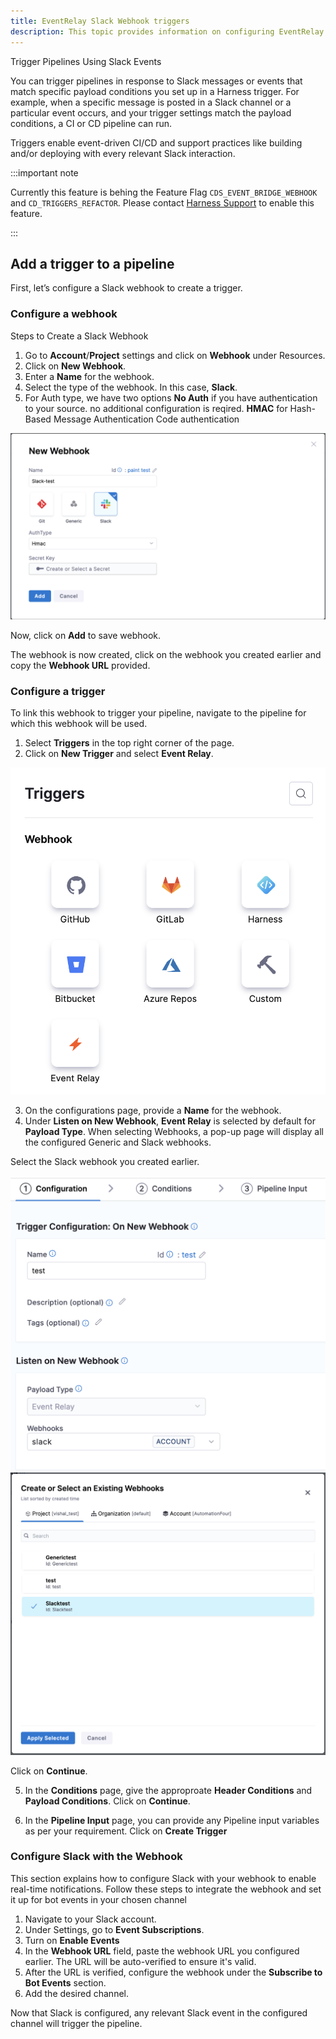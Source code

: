 ```yaml
---
title: EventRelay Slack Webhook triggers
description: This topic provides information on configuring EventRelay slack webhook triggers
---
```

Trigger Pipelines Using Slack Events

You can trigger pipelines in response to Slack messages or events that match specific payload conditions you set up in a Harness trigger. For example, when a specific message is posted in a Slack channel or a particular event occurs, and your trigger settings match the payload conditions, a CI or CD pipeline can run.

Triggers enable event-driven CI/CD and support practices like building and/or deploying with every relevant Slack interaction.


:::important note

Currently this feature is behing the Feature Flag `CDS_EVENT_BRIDGE_WEBHOOK` and `CD_TRIGGERS_REFACTOR`. Please contact [Harness Support](mailto:support@harness.io) to enable this feature. 

:::

## Add a trigger to a pipeline

First, let’s configure a Slack webhook to create a trigger.

### Configure a webhook

Steps to Create a Slack Webhook

1. Go to **Account**/**Project** settings and click on **Webhook** under Resources.
2. Click on **New Webhook**.
3. Enter a **Name** for the webhook.
4. Select the type of the webhook. In this case, **Slack**.
5. For Auth type, we have two options
   **No Auth** if you have authentication to your source. no additional configuration is reqired.
   **HMAC** for Hash-Based Message Authentication Code authentication

![](./static/slack-webhook-1.png)

Now, click on **Add** to save webhook.

The webhook is now created, click on the webhook you created earlier and copy the **Webhook URL** provided.

### Configure a trigger

To link this webhook to trigger your pipeline, navigate to the pipeline for which this webhook will be used.

1. Select **Triggers** in the top right corner of the page.
2. Click on **New Trigger** and select **Event Relay**.

![](./static/generic-webhook-2.png)

3. On the configurations page, provide a **Name** for the webhook.
4. Under **Listen on New Webhook**, **Event Relay** is selected by default for **Payload Type**. When selecting Webhooks, a pop-up page will display all the configured Generic and Slack webhooks.

Select the Slack webhook you created earlier.

![](./static/slack-webhook-2.png)
![](./static/slack-webhook-3.png)

Click on **Continue**.


5. In the **Conditions** page, give the approproate **Header Conditions** and **Payload Conditions**.
Click on **Continue**.

6. In the **Pipeline Input** page, you can provide any Pipeline input variables as per your requirement.
Click on **Create Trigger**

### Configure Slack with the Webhook

This section explains how to configure Slack with your webhook to enable real-time notifications. Follow these steps to integrate the webhook and set it up for bot events in your chosen channel

1. Navigate to your Slack account.
2. Under Settings, go to **Event Subscriptions**. 
3. Turn on **Enable Events**
4. In the **Webhook URL** field, paste the webhook URL you configured earlier. The URL will be auto-verified to ensure it's valid. 
5. After the URL is verified, configure the webhook under the **Subscribe to Bot Events** section.
6. Add the desired channel.

Now that Slack is configured, any relevant Slack event in the configured channel will trigger the pipeline. 